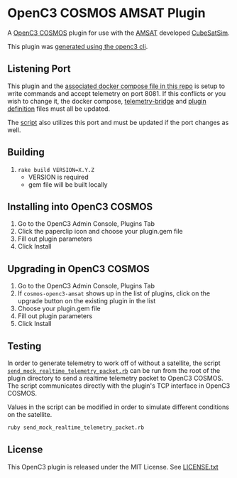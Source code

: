 # OpenC3 COSMOS AMSAT Plugin

A [OpenC3 COSMOS](https://github.com/OpenC3/cosmos) plugin for use with the [AMSAT](https://www.amsat.org/)
developed [CubeSatSim](https://github.com/alanbjohnston/CubeSatSim).

This plugin was [generated using the openc3
cli](https://docs.openc3.com/docs/getting-started/gettingstarted#interfacing-with-your-hardware).

## Listening Port

This plugin and the [associated docker compose file in this repo](/docker-compose.yml) is setup to write commands and accept
telemetry on port 8081. If this conflicts or you wish to change it, the docker compose,
[telemetry-bridge](/telemetry-bridge/telemetry-bridge.rb) and [plugin definition](plugin.txt) files must all be updated.

The [script](send_mock_realtime_telemetry_packet.rb) also utilizes this port and must be updated if
the port changes as well.

## Building

1. `rake build VERSION=X.Y.Z`
   - VERSION is required
   - gem file will be built locally

## Installing into OpenC3 COSMOS

1. Go to the OpenC3 Admin Console, Plugins Tab
1. Click the paperclip icon and choose your plugin.gem file
1. Fill out plugin parameters
1. Click Install

## Upgrading in OpenC3 COSMOS

1. Go to the OpenC3 Admin Console, Plugins Tab
1. If `cosmos-openc3-amsat` shows up in the list of plugins, click on the upgrade button on the
   existing plugin in the list
1. Choose your plugin.gem file
1. Fill out plugin parameters
1. Click Install

## Testing

In order to generate telemetry to work off of without a satellite, the script
[`send_mock_realtime_telemetry_packet.rb`](send_mock_realtime_telemetry_packet.rb) can be run from
the root of the plugin directory to send a realtime telemetry packet to OpenC3 COSMOS. The
script communicates directly with the plugin's TCP interface in OpenC3 COSMOS.

Values in the script can be modified in order to simulate different conditions on the satellite.

```bash
ruby send_mock_realtime_telemetry_packet.rb
```

## License

This OpenC3 plugin is released under the MIT License. See [LICENSE.txt](LICENSE.txt)
